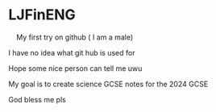# LJFinENG
<html>
  <style>
    margin:0;
  </style>
  <body><p>&nbsp;&nbsp;&nbsp;&nbsp;My first try on github ( I am a male)</p>
<p>I have no idea what git hub is used for</p>
<p>Hope some nice person can tell me uwu</p>
<p>My goal is to create science GCSE notes for the 2024 GCSE</p>
<p>God bless me pls</p></body></body></html>

